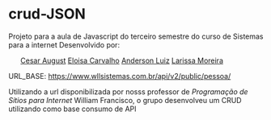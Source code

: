# crud-JSON
Projeto para a aula de Javascript do terceiro semestre do curso de Sistemas para a internet
Desenvolvido por: 
<ul>
  <a href="https://github.com/CesarAugst" target="_blank">Cesar August<a/>
  <a href="https://github.com/EloisaSemH">Eloisa Carvalho</a>
  <a href="https://github.com/andyantunes" target="_blank">Anderson Luiz</a>
  <a href="https://github.com/MOREIRALARISSA" target="_blank">Larissa Moreira</a>
</ul>

URL_BASE: https://www.wllsistemas.com.br/api/v2/public/pessoa/

Utilizando a url disponibilizada por nosss professor de <i>Programação de Sítios para Internet</i> William Francisco, o grupo desenvolveu um CRUD utilizando como base consumo de API
